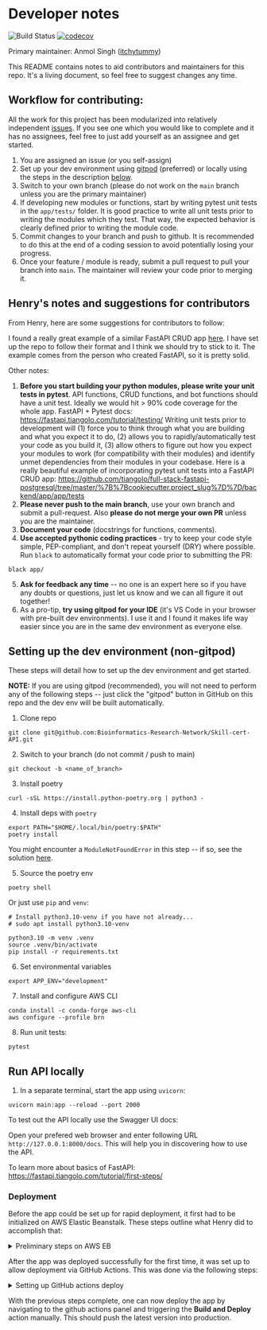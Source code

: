 # Developer notes

![Build Status](https://github.com/Bioinformatics-Research-Network/Skill-cert-API/workflows/tests/badge.svg) [![codecov](https://codecov.io/gh/Bioinformatics-Research-Network/Skill-cert-API/branch/main/graph/badge.svg?token=MD2VSBJ141)](https://codecov.io/gh/Bioinformatics-Research-Network/Skill-cert-API)

Primary maintainer: Anmol Singh ([itchytummy](https://github.com/itchytummy))

This README contains notes to aid contributors and maintainers for this repo. It's a living document, so feel free to suggest changes any time. 

## Workflow for contributing:

All the work for this project has been modularized into relatively independent [issues](https://github.com/Bioinformatics-Research-Network/Skill-cert-API/issues). If you see one which you would like to complete and it has no assignees, feel free to just add yourself as an assignee and get started. 

1. You are assigned an issue (or you self-assign)
2. Set up your dev environment using [gitpod](https://www.gitpod.io/) (preferred) or locally using the steps in the description [below](#setting-up-the-dev-environment-non-gitpod).
3. Switch to your own branch (please do not work on the `main` branch unless you are the primary maintainer)
4. If developing new modules or functions, start by writing pytest unit tests in the `app/tests/` folder. It is good practice to write all unit tests prior to writing the modules which they test. That way, the expected behavior is clearly defined prior to writing the module code. 
5. Commit changes to your branch and push to github. It is recommended to do this at the end of a coding session to avoid potentially losing your progress.
6. Once your feature / module is ready, submit a pull request to pull your branch into `main`. The maintainer will review your code prior to merging it. 

## Henry's notes and suggestions for contributors

From Henry, here are some suggestions for contributors to follow:

I found a really great example of a similar FastAPI CRUD app [here](https://github.com/tiangolo/full-stack-fastapi-postgresql/tree/master/%7B%7Bcookiecutter.project_slug%7D%7D/backend/app/app). I have set up the repo to follow their format and I think we should try to stick to it. The example comes from the person who created FastAPI, so it is pretty solid.

Other notes:

1. **Before you start building your python modules, please write your unit tests in pytest**. API functions, CRUD functions, and bot functions should have a unit test. Ideally we would hit > 90% code coverage for the whole app. FastAPI + Pytest docs: https://fastapi.tiangolo.com/tutorial/testing/ Writing unit tests prior to development will (1) force you to think through what you are building and what you expect it to do, (2) allows you to rapidly/automatically test your code as you build it, (3) allow others to figure out how you expect your modules to work (for compatibility with their modules) and identify unmet dependencies from their modules in your codebase. Here is a really beautiful example of incorporating pytest unit tests into a FastAPI CRUD app: https://github.com/tiangolo/full-stack-fastapi-postgresql/tree/master/%7B%7Bcookiecutter.project_slug%7D%7D/backend/app/app/tests
2. **Please never push to the main branch**, use your own branch and submit a pull-request. Also **please do not merge your own PR** unless you are the maintainer.
3. **Document your code** (docstrings for functions, comments).
4. **Use accepted pythonic coding practices** - try to keep your code style simple, PEP-compliant, and don't repeat yourself (DRY) where possible. Run `black` to automatically format your code prior to submitting the PR:

```shell
black app/
```

5. **Ask for feedback any time** -- no one is an expert here so if you have any doubts or questions, just let us know and we can all figure it out together!
6. As a pro-tip, **try using gitpod for your IDE** (it's VS Code in your browser with pre-built dev environments). I use it and I found it makes life way easier since you are in the same dev environment as everyone else.


## Setting up the dev environment (non-gitpod)

These steps will detail how to set up the dev environment and get started. 

**NOTE:** If you are using gitpod (recommended), you will not need to perform any of the following steps -- just click the "gitpod" button in GitHub on this repo and the dev env will be built automatically.

1. Clone repo

```shell
git clone git@github.com:Bioinformatics-Research-Network/Skill-cert-API.git
```

2. Switch to your branch (do not commit / push to main)

```shell
git checkout -b <name_of_branch>
```

3. Install poetry

```shell
curl -sSL https://install.python-poetry.org | python3 -
```

4. Install deps with `poetry`

```shell
export PATH="$HOME/.local/bin/poetry:$PATH"
poetry install
```

You might encounter a `ModuleNotFoundError` in this step -- if so, see the solution [here](https://stackoverflow.com/questions/71086270/no-module-named-virtualenv-activation-xonsh).


5. Source the poetry env

```shell
poetry shell
```

Or just use `pip` and `venv`:

```shell
# Install python3.10-venv if you have not already...
# sudo apt install python3.10-venv

python3.10 -m venv .venv
source .venv/bin/activate
pip install -r requirements.txt
```

6. Set environmental variables

```shell
export APP_ENV="development"
```

7. Install and configure AWS CLI

```shell
conda install -c conda-forge aws-cli
aws configure --profile brn
```

8. Run unit tests:

```shell
pytest
```

## Run API locally

1. In a separate terminal, start the app using `uvicorn`:

```shell
uvicorn main:app --reload --port 2000
```

To test out the API locally use the Swagger UI docs:

Open your prefered web browser and enter following URL `http://127.0.0.1:8000/docs`. This will help you in discovering how to use the API.

To learn more about basics of FastAPI: https://fastapi.tiangolo.com/tutorial/first-steps/


### Deployment

Before the app could be set up for rapid deployment, it first had to be initialized on AWS Elastic Beanstalk. These steps outline what Henry did to accomplish that:

<details>
<summary>Preliminary steps on AWS EB</summary>

Prior to deploying the application for the first time, Henry performed all the following steps to ensure correct configuration:

1. Created an OAuth GitHub app within the Bioinformatics Research Network GitHub org to handle authentication to the Web UI. Homepage URL: https://skill.bioinformed.app/ -- callback URL: https://skill.bioinformed.app/login/github/authorized
2. Registered a domain name (bioinformed.app) using Google Domains
3. Routed the domain to AWS Route 53 using [this guide](https://www.entechlog.com/blog/aws/connect-google-domain-to-aws-route-53/). Specifically, he created a Route 53 hosted zone for 'bioinformed.app'. This generated the `NS` records which he added as custom nameservers in the Google Domain record for bioinformed.app.
4. Used AWS Certificate Manager to register SSL certificates for 'bioinformed.app', 'learn.bioinformed.app', 'www.bioinformed.app', and 'skill.bioinformed.app'. These certificates were then added to the hosted zone as CNAME records.
5. Export poetry deps to requirements.txt

```bash
poetry export --without-hashes -o requirements.txt
```

5. Created a ZIP file of the application, ignoring unnecessary files:

```bash
zip skill-app-crud.zip -r * .[^.]* -x "*cache*" -x "*venv*" -x "*instance*" -x "*vscode*" -x "*.git*" -x "*.ebextensions*" -x "*.elasticbeanstalk/logs*"
```

6. Installed the awsebcli package: [link](https://docs.aws.amazon.com/elasticbeanstalk/latest/dg/eb-cli3-install-advanced.html)
7. then created a new environment ("skill-app-production") within that application. Uploaded code in the ZIP file and added version tag v0.0.1. Also added custom configuration to enable an Application load balancer (modify capacity to allow load balancing, then add application load balancer) similar to [this guide](https://docs.amazonaws.cn/en_us/elasticbeanstalk/latest/dg/environments-cfg-nlb.html). 

7. Initialize an elastic beanstalk application with the appropriate settings (`--profile brn` is only necessary if you have multiple AWS CLI profiles):

```bash
$ eb init -i --profile brn

Select a default region
1) us-east-1 : US East (N. Virginia)
2) us-west-1 : US West (N. California)
3) us-west-2 : US West (Oregon)
4) eu-west-1 : EU (Ireland)
5) eu-central-1 : EU (Frankfurt)
6) ap-south-1 : Asia Pacific (Mumbai)
7) ap-southeast-1 : Asia Pacific (Singapore)
8) ap-southeast-2 : Asia Pacific (Sydney)
9) ap-northeast-1 : Asia Pacific (Tokyo)
10) ap-northeast-2 : Asia Pacific (Seoul)
11) sa-east-1 : South America (Sao Paulo)
12) cn-north-1 : China (Beijing)
13) cn-northwest-1 : China (Ningxia)
14) us-east-2 : US East (Ohio)
15) ca-central-1 : Canada (Central)
16) eu-west-2 : EU (London)
17) eu-west-3 : EU (Paris)
18) eu-north-1 : EU (Stockholm)
19) eu-south-1 : EU (Milano)
20) ap-east-1 : Asia Pacific (Hong Kong)
21) me-south-1 : Middle East (Bahrain)
22) af-south-1 : Africa (Cape Town)
(default is 3): 1


Select an application to use
1) Skill-App-CRUD
2) Skill-App-WebUI
3) [ Create new Application ]
(default is 1): 1


It appears you are using Docker. Is this correct?
(Y/n): Y
Select a platform branch.
1) Docker running on 64bit Amazon Linux 2
2) ECS running on 64bit Amazon Linux 2
3) Multi-container Docker running on 64bit Amazon Linux (Deprecated)
4) Docker running on 64bit Amazon Linux (Deprecated)
(default is 1): 1

Do you wish to continue with CodeCommit? (Y/n): n
Do you want to set up SSH for your instances?
(Y/n): Y

Select a keypair.
1) aws-eb
2) dev-sa-app
3) moodle
4) [ Create new KeyPair ]
(default is 3): 1
```

8. Add the option for using a local artifact to deploy ([link](https://docs.aws.amazon.com/elasticbeanstalk/latest/dg/eb-cli3-configuration.html#eb-cli3-artifact)):

```bash
printf "deploy:\n  artifact: skill-app-crud.zip" >> .elasticbeanstalk/config.yml 
```

9. Created a new environment ("skill-app-crud-prod") which includes load balancing:

```bash
$ eb create --profile brn
Enter Environment Name
(default is Skill-App-WebUI-dev): skill-app-crud-prod
Enter DNS CNAME prefix
(skill-app-crud-prod): 

Select a load balancer type
1) classic
2) application
3) network
(default is 2): 


Would you like to enable Spot Fleet requests for this environment? (y/N): N
Uploading Skill-App-CRUD/app-7756-220607_145245692926.zip to S3. This may take a while.
Upload Complete.
Environment details for: production
...additional lines ommitted due to sensitive data...
2022-06-07 19:56:39    INFO    Successfully launched environment: production
```

10. Created an A record (alias) in the hosted zone (Route 53) for bioinformed.app. Record is for skill.bioinformed.app and routed traffic to our elastic beanstalk environment using the "Route traffic to Alias" option. Environment was in "us-east-1" with name "production22.us-east-1.elasticbeanstalk.com".
11. Returned to the Elastic Beanstalk environment for this app. Added a listener to the load balancer for port 443, HTTPS protocol, with the SSL certificate created earlier and the ELBSecurityPolicy-2016-08 policy. Disabled HTTP access.

At this point, the app was working. If you are unable to follow these steps, ask Henry and he will help you.

</details>


After the app was deployed successfully for the first time, it was set up to allow deployment via GitHub Actions. This was done via the following steps:

<details>
<summary>Setting up GitHub actions deploy</summary>

Deployment via GitHub actions required the following steps:

1. An elasticbeanstalk config was added to the secrets in the github repo
2. A copy of the production environemntal variables was added to the repo secrets
3. The `.github/workflows/deploy.yml` script was written to enable deployment with a button press in github.

To enable github actions to assume the proper AWS IAM Role for deployment, we needed to set up an OIDC connection following [this guide](https://docs.github.com/en/actions/deployment/security-hardening-your-deployments/configuring-openid-connect-in-amazon-web-services). Here is what Henry did:

4. Follow [these steps](https://docs.aws.amazon.com/IAM/latest/UserGuide/id_roles_providers_create_oidc.html) and use 
5. Create an IAM role for deployment and then attached this trust policy (replace `<your_aws_userid>` with the correct value):

```JSON
{
    "Version": "2012-10-17",
    "Statement": [
        {
            "Effect": "Allow",
            "Principal": {
                "Federated": "arn:aws:iam::<your_aws_userid>:oidc-provider/token.actions.githubusercontent.com"
            },
            "Action": "sts:AssumeRoleWithWebIdentity",
            "Condition": {
                "StringEquals": {
                    "token.actions.githubusercontent.com:aud": "sts.amazonaws.com",
                    "token.actions.githubusercontent.com:sub": "repo:Bioinformatics-Research-Network/Skill-App-CRUD:ref:refs/heads/main"
                }
            }
        }
    ]
}
```

6. Add the ARN of the role you created to the secrets for the repo.


And that should be it! After this, the github action should work. If you run into any issues trying to repeat this protocol, let Henry know and he will help.

</details>


With the previous steps complete, one can now deploy the app by navigating to the github actions panel and triggering the **Build and Deploy** action manually. This should push the latest version into production.


